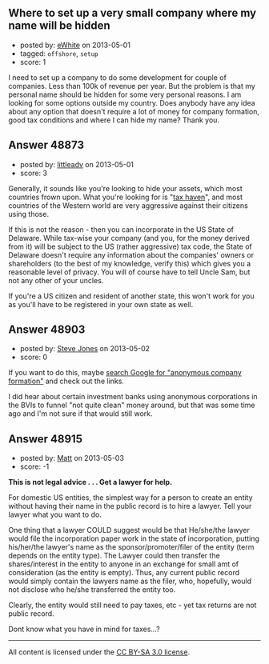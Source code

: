 ## Where to set up a very small company where my name will be hidden

- posted by: [eWhite](https://stackexchange.com/users/-1/26073-ewhite) on 2013-05-01
- tagged: `offshore`, `setup`
- score: 1

I need to set up a company to do some development for couple of companies. Less than 100k of revenue per year. But the problem is that my personal name should be hidden for some very personal reasons. I am looking for some options outside my country. Does anybody have any idea about any option that doesn't require a lot of money for company formation, good tax conditions and where I can hide my name? Thank you.


## Answer 48873

- posted by: [littleadv](https://stackexchange.com/users/-1/13808-littleadv) on 2013-05-01
- score: 3

<p>Generally, it sounds like you're looking to hide your assets, which most countries frown upon. What you're looking for is "<a href="http://en.wikipedia.org/wiki/Tax_haven" rel="nofollow">tax haven</a>", and most countries of the Western world are very aggressive against their citizens using those.</p>

<p>If this is not the reason - then you can incorporate in the US State of Delaware. While tax-wise your company (and you, for the money derived from it) will be subject to the US (rather aggressive) tax code, the State of Delaware doesn't require any information about the companies' owners or shareholders (to the best of my knowledge, verify this) which gives you a reasonable level of privacy. You will of course have to tell Uncle Sam, but not any other of your uncles.</p>

<p>If you're a US citizen and resident of another state, this won't work for you as you'll have to be registered in your own state as well.</p>



## Answer 48903

- posted by: [Steve Jones](https://stackexchange.com/users/-1/12985-steve-jones) on 2013-05-02
- score: 0

<p>If you want to do this, maybe <a href="http://www.google.com/search?q=anonymous%20company%20formation" rel="nofollow">search Google for "anonymous company formation"</a> and check out the links.</p>

<p>I did hear about certain investment banks using anonymous corporations in the BVIs to funnel "not quite clean" money around, but that was some time ago and I'm not sure if that would still work.</p>



## Answer 48915

- posted by: [Matt](https://stackexchange.com/users/-1/25968-matt) on 2013-05-03
- score: -1

**This is not legal advice . . . Get a lawyer for help.**  

For domestic US entities, the simplest way for a person to create an entity without having their name in the public record is to hire a lawyer.  Tell your lawyer what you want to do.  

One thing that a lawyer COULD suggest would be that He/she/the lawyer would file the incorporation paper work in the state of incorporation, putting his/her/the lawyer's name as the sponsor/promoter/filer of the entity (term depends on the entity type).  The Lawyer could then transfer the shares/interest in the entity to anyone in an exchange for small amt of consideration (as the entity is empty).  Thus, any current public record would simply contain the lawyers name as the filer, who, hopefully, would not disclose who he/she transferred the entity too.

Clearly, the entity would still need to pay taxes, etc - yet tax returns are not public record. 

Dont know what you have in mind for taxes...?



---

All content is licensed under the [CC BY-SA 3.0 license](https://creativecommons.org/licenses/by-sa/3.0/).
